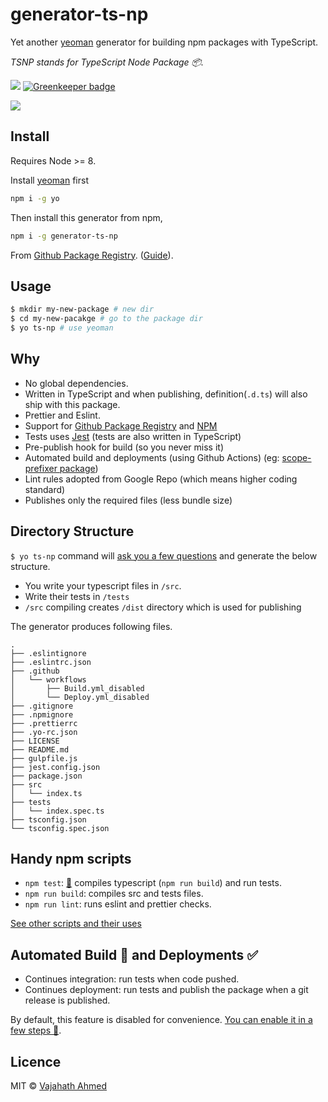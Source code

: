 # generator-ts-np

Yet another [yeoman](https://yeoman.io/) generator for building npm packages with TypeScript.

_TSNP stands for TypeScript Node Package 📦._

![](https://github.com/vajahath/generator-ts-np/workflows/Build/badge.svg) [![Greenkeeper badge](https://badges.greenkeeper.io/vajahath/generator-ts-np.svg)](https://greenkeeper.io/)

![](https://raw.githubusercontent.com/vajahath/generator-ts-np/master/media/logo-old.png)

## Install

Requires Node >= 8.

Install [yeoman](https://yeoman.io/) first

```sh
npm i -g yo
```

Then install this generator from npm,

```sh
npm i -g generator-ts-np
```

From [Github Package Registry](https://github.com/vajahath/generator-ts-np/packages). ([Guide](https://help.github.com/en/github/managing-packages-with-github-packages/configuring-npm-for-use-with-github-packages)).

## Usage

```sh
$ mkdir my-new-package # new dir
$ cd my-new-pacakge # go to the package dir
$ yo ts-np # use yeoman
```

## Why

- No global dependencies.
- Written in TypeScript and when publishing, definition(`.d.ts`) will also ship with this package.
- Prettier and Eslint.
- Support for [Github Package Registry](https://github.com/features/packages) and [NPM](https://npmjs.com)
- Tests uses [Jest](https://jestjs.io) (tests are also written in TypeScript)
- Pre-publish hook for build (so you never miss it)
- Automated build and deployments (using Github Actions) (eg: [scope-prefixer package](https://github.com/vajahath/npm-scope-prefixer/commit/6294ca949db444de45e6668fb15a859c987dbbfd/checks?check_suite_id=327889691))
- Lint rules adopted from Google Repo (which means higher coding standard)
- Publishes only the required files (less bundle size)

## Directory Structure

`$ yo ts-np` command will [ask you a few questions](https://github.com/vajahath/generator-ts-np/wiki/ts-np-v3.x-help#some-questions-generator-will-ask) and generate the below structure.

- You write your typescript files in `/src`.
- Write their tests in `/tests`
- `/src` compiling creates `/dist` directory which is used for publishing

The generator produces following files.

```
.
├── .eslintignore
├── .eslintrc.json
├── .github
│   └── workflows
│       ├── Build.yml_disabled
│       └── Deploy.yml_disabled
├── .gitignore
├── .npmignore
├── .prettierrc
├── .yo-rc.json
├── LICENSE
├── README.md
├── gulpfile.js
├── jest.config.json
├── package.json
├── src
│   └── index.ts
├── tests
│   └── index.spec.ts
├── tsconfig.json
└── tsconfig.spec.json
```

## Handy npm scripts

- `npm test`: [🌟](https://github.com/vajahath/generator-ts-np/wiki/ts-np-3#some-npm-scripts-and-their-uses) compiles typescript (`npm run build`) and run tests.
- `npm run build`: compiles src and tests files.
- `npm run lint`: runs eslint and prettier checks.

[See other scripts and their uses](https://github.com/vajahath/generator-ts-np/wiki/ts-np-v3.x-help#some-npm-scripts-and-their-uses)

## Automated Build 🧪 and Deployments ✅

- Continues integration: run tests when code pushed.
- Continues deployment: run tests and publish the package when a git release is published.

By default, this feature is disabled for convenience. [You can enable it in a few steps 🍼](https://github.com/vajahath/generator-ts-np/wiki/ts-np-v3.x-help#automated-build--and-deployment-).

## Licence

MIT &copy; [Vajahath Ahmed](https://twitter.com/vajahath7)
